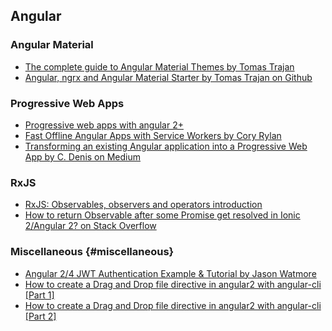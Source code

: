 ## Angular

### Angular Material

* [The complete guide to Angular Material Themes by Tomas Trajan](https://medium.com/@tomastrajan/the-complete-guide-to-angular-material-themes-4d165a9d24d1)
* [Angular, ngrx and Angular Material Starter by Tomas Trajan on Github](https://github.com/tomastrajan/angular-ngrx-material-starter)

### Progressive Web Apps

* [Progressive web apps with angular 2+](https://houssein.me/progressive-angular-applications)
* [Fast Offline Angular Apps with Service Workers by Cory Rylan](https://coryrylan.com/blog/fast-offline-angular-apps-with-service-workers)
* [Transforming an existing Angular application into a Progressive Web App by C. Denis on Medium](https://medium.com/@cdeniz/transforming-an-existing-angular-application-into-a-progressive-web-app-d48869ba391f)

### RxJS

* [RxJS: Observables, observers and operators introduction](https://toddmotto.com/rxjs-observables-observers-operators)
* [How to return Observable after some Promise get resolved in Ionic 2/Angular 2? on Stack Overflow](https://stackoverflow.com/questions/41585514/how-to-return-observable-after-some-promise-get-resolved-in-ionic-2-angular-2)

### Miscellaneous {#miscellaneous}

* [Angular 2/4 JWT Authentication Example & Tutorial by Jason Watmore](http://jasonwatmore.com/post/2016/08/16/angular-2-jwt-authentication-example-tutorial)
* [How to create a Drag and Drop file directive in angular2 with angular-cli [Part 1]](https://scotch.io/@minrock/how-to-create-a-drag-and-drop-file-directive-in-angular2-with-angular-cli-part-1)
* [How to create a Drag and Drop file directive in angular2 with angular-cli [Part 2]](https://scotch.io/@minrock/how-to-create-a-drag-and-drop-file-directive-in-angular2-with-angular-cli-part-2)



